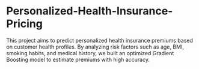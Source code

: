 # Personalized-Health-Insurance-Pricing
This project aims to predict personalized health insurance premiums based on customer health profiles. By analyzing risk factors such as age, BMI, smoking habits, and medical history, we built an optimized Gradient Boosting model to estimate premiums with high accuracy.
